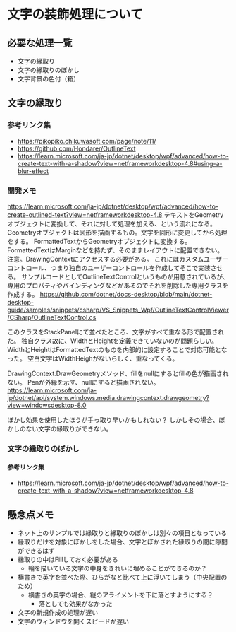 ﻿# 文字の装飾処理について

## 必要な処理一覧
- 文字の縁取り
- 文字の縁取りのぼかし
- 文字背景の色付（箱）

## 文字の縁取り

### 参考リンク集
- https://pikopiko.chikuwasoft.com/page/note/11/
- https://github.com/Hondarer/OutlineText
- https://learn.microsoft.com/ja-jp/dotnet/desktop/wpf/advanced/how-to-create-text-with-a-shadow?view=netframeworkdesktop-4.8#using-a-blur-effect

### 開発メモ
https://learn.microsoft.com/ja-jp/dotnet/desktop/wpf/advanced/how-to-create-outlined-text?view=netframeworkdesktop-4.8
テキストをGeometryオブジェクトに変換して、それに対して処理を加える、という流れになる。
Geometryオブジェクトは図形を描画するもの。文字を図形に変更してから処理をする。
FormattedTextからGeometryオブジェクトに変換する。
FormattedTextはMarginなどを持たず、そのままレイアウトに配置できない。注意。DrawingContextにアクセスする必要がある。
これにはカスタムユーザーコントロール、つまり独自のユーザーコントロールを作成してそこで実装させる。
サンプルコードとしてOutlineTextControlというものが用意されているが、専用のプロパティやバインディングなどがあるのでそれを削除した専用クラスを作成する。
https://github.com/dotnet/docs-desktop/blob/main/dotnet-desktop-guide/samples/snippets/csharp/VS_Snippets_Wpf/OutlineTextControlViewer/CSharp/OutlineTextControl.cs

このクラスをStackPanelにて並べたところ、文字がすべて重なる形で配置された。
独自クラス故に、WidthとHeightを定義できていないのが問題らしい。
WidthとHeightはFormattedTextのものを内部的に設定することで対応可能となった。
空白文字はWidthHeighがないらしく、重なってくる。

DrawingContext.DrawGeometryメソッド、fillをnullにするとfillの色が描画されない。
Penが外縁を示す、nullにすると描画されない。
https://learn.microsoft.com/ja-jp/dotnet/api/system.windows.media.drawingcontext.drawgeometry?view=windowsdesktop-8.0



ぼかし効果を使用したほうが手っ取り早いかもしれない？
しかしその場合、ぼかしのない文字の縁取りができない。


### 文字の縁取りのぼかし

#### 参考リンク集
- https://learn.microsoft.com/ja-jp/dotnet/desktop/wpf/advanced/how-to-create-text-with-a-shadow?view=netframeworkdesktop-4.8



## 懸念点メモ
- ネット上のサンプルでは縁取りと縁取りのぼかしは別々の項目となっている
- 縁取りだけを対象にぼかしをした場合、文字とぼかされた縁取りの間に隙間ができるはず
- 縁取りの中はFillしておく必要がある
  - 輪を描いている文字の中身をきれいに埋めることができるのか？
- 横書きで英字を並べた際、ひらがなと比べて上に浮いてしまう（中央配置のため）
  - 横書きの英字の場合、縦のアライメントを下に落とすようにする？
	- 落としても効果がなかった
- 文字の新規作成の処理が遅い
- 文字のウィンドウを開くスピードが遅い
